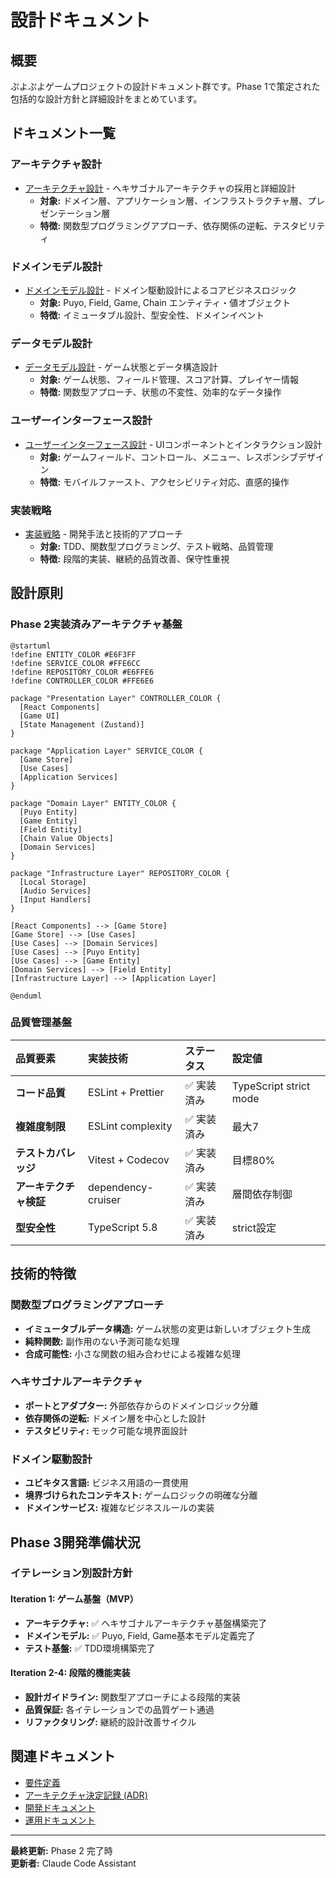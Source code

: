 # 設計ドキュメント

## 概要

ぷよぷよゲームプロジェクトの設計ドキュメント群です。Phase 1で策定された包括的な設計方針と詳細設計をまとめています。

## ドキュメント一覧

### アーキテクチャ設計
- [アーキテクチャ設計](アーキテクチャ設計.md) - ヘキサゴナルアーキテクチャの採用と詳細設計
  - **対象:**
    ドメイン層、アプリケーション層、インフラストラクチャ層、プレゼンテーション層
  - **特徴:**
    関数型プログラミングアプローチ、依存関係の逆転、テスタビリティ

### ドメインモデル設計
- [ドメインモデル設計](ドメインモデル設計.md) - ドメイン駆動設計によるコアビジネスロジック
  - **対象:**
    Puyo, Field, Game, Chain エンティティ・値オブジェクト
  - **特徴:**
    イミュータブル設計、型安全性、ドメインイベント

### データモデル設計
- [データモデル設計](データモデル設計.md) - ゲーム状態とデータ構造設計
  - **対象:**
    ゲーム状態、フィールド管理、スコア計算、プレイヤー情報
  - **特徴:**
    関数型アプローチ、状態の不変性、効率的なデータ操作

### ユーザーインターフェース設計
- [ユーザーインターフェース設計](ユーザーインターフェース設計.md) - UIコンポーネントとインタラクション設計
  - **対象:**
    ゲームフィールド、コントロール、メニュー、レスポンシブデザイン
  - **特徴:**
    モバイルファースト、アクセシビリティ対応、直感的操作

### 実装戦略
- [実装戦略](実装戦略.md) - 開発手法と技術的アプローチ
  - **対象:**
    TDD、関数型プログラミング、テスト戦略、品質管理
  - **特徴:**
    段階的実装、継続的品質改善、保守性重視

## 設計原則

### Phase 2実装済みアーキテクチャ基盤

```plantuml
@startuml
!define ENTITY_COLOR #E6F3FF
!define SERVICE_COLOR #FFE6CC
!define REPOSITORY_COLOR #E6FFE6
!define CONTROLLER_COLOR #FFE6E6

package "Presentation Layer" CONTROLLER_COLOR {
  [React Components]
  [Game UI]
  [State Management (Zustand)]
}

package "Application Layer" SERVICE_COLOR {
  [Game Store]
  [Use Cases]
  [Application Services]
}

package "Domain Layer" ENTITY_COLOR {
  [Puyo Entity]
  [Game Entity]
  [Field Entity]
  [Chain Value Objects]
  [Domain Services]
}

package "Infrastructure Layer" REPOSITORY_COLOR {
  [Local Storage]
  [Audio Services]
  [Input Handlers]
}

[React Components] --> [Game Store]
[Game Store] --> [Use Cases]
[Use Cases] --> [Domain Services]
[Use Cases] --> [Puyo Entity]
[Use Cases] --> [Game Entity]
[Domain Services] --> [Field Entity]
[Infrastructure Layer] --> [Application Layer]

@enduml
```

### 品質管理基盤

| 品質要素 | 実装技術 | ステータス | 設定値 |
| :--- | :--- | :--- | :--- |
| **コード品質** | ESLint + Prettier | ✅ 実装済み | TypeScript strict mode |
| **複雑度制限** | ESLint complexity | ✅ 実装済み | 最大7 |
| **テストカバレッジ** | Vitest + Codecov | ✅ 実装済み | 目標80% |
| **アーキテクチャ検証** | dependency-cruiser | ✅ 実装済み | 層間依存制御 |
| **型安全性** | TypeScript 5.8 | ✅ 実装済み | strict設定 |

## 技術的特徴

### 関数型プログラミングアプローチ
- **イミュータブルデータ構造:**
  ゲーム状態の変更は新しいオブジェクト生成
- **純粋関数:**
  副作用のない予測可能な処理
- **合成可能性:**
  小さな関数の組み合わせによる複雑な処理

### ヘキサゴナルアーキテクチャ
- **ポートとアダプター:**
  外部依存からのドメインロジック分離
- **依存関係の逆転:**
  ドメイン層を中心とした設計
- **テスタビリティ:**
  モック可能な境界面設計

### ドメイン駆動設計
- **ユビキタス言語:**
  ビジネス用語の一貫使用
- **境界づけられたコンテキスト:**
  ゲームロジックの明確な分離
- **ドメインサービス:**
  複雑なビジネスルールの実装

## Phase 3開発準備状況

### イテレーション別設計方針

#### Iteration 1: ゲーム基盤（MVP）
- **アーキテクチャ:**
  ✅ ヘキサゴナルアーキテクチャ基盤構築完了
- **ドメインモデル:**
  ✅ Puyo, Field, Game基本モデル定義完了
- **テスト基盤:**
  ✅ TDD環境構築完了

#### Iteration 2-4: 段階的機能実装
- **設計ガイドライン:**
  関数型アプローチによる段階的実装
- **品質保証:**
  各イテレーションでの品質ゲート通過
- **リファクタリング:**
  継続的設計改善サイクル

## 関連ドキュメント

- [要件定義](../requirements/index.md)
- [アーキテクチャ決定記録 (ADR)](../adr/index.md)
- [開発ドキュメント](../development/index.md)
- [運用ドキュメント](../operation/index.md)

---

**最終更新:** Phase 2 完了時  
**更新者:** Claude Code Assistant